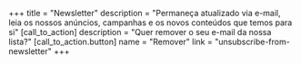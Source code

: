 +++
title = "Newsletter"
description = "Permaneça atualizado via e-mail, leia os nossos anúncios, campanhas e os novos conteúdos que temos para si"
[call_to_action]
    description = "Quer remover o seu e-mail da nossa lista?"
    [call_to_action.button]
        name = "Remover"
        link = "unsubscribe-from-newsletter"
+++